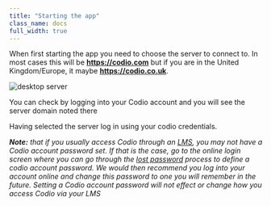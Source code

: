 ```yaml
---
title: "Starting the app"
class_name: docs
full_width: true
---
```


When first starting the app you need to choose the server to connect to. In most cases this will be **https://codio.com** but if you are in the United Kingdom/Europe, it maybe **https://codio.co.uk**.

<img alt="desktop server" src="/img/docs/desktop_server.png" class="simple"/>

You can check by logging into your Codio account and you will see the server domain noted there

Having selected the server log in using your codio credentials.

<i>**Note:** that if you usually access Codio through an [LMS](/docs/classes/lti/), you may not have a Codio account password set. If that is the case, go to the online login screen where you can go through the [lost password](/docs/dashboard/account/forgotpassword/) process to define a codio account password. We would then recommend you log into your account online and change this password to one you will remember in the future.  Setting a Codio account password will not effect or change how you access Codio via your LMS</i>


